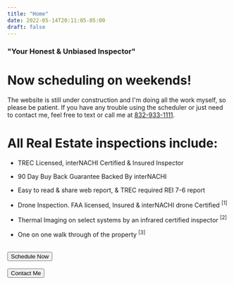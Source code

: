 ```yaml
---
title: "Home"
date: 2022-05-14T20:11:05-05:00
draft: false
---
```


### "Your Honest & Unbiased Inspector"
# Now scheduling on weekends!

The website is still under construction and I'm doing all the work myself, so please be patient. If you have any trouble using the scheduler or just need to contact me, feel free to text or call me at <a href="tel:+1 (832)933-1111">832-933-1111</a>.


# All  Real Estate inspections include:
- TREC Licensed, interNACHI Certified & Insured Inspector

- 90 Day Buy Back Guarantee Backed By interNACHI 

- Easy to read & share web report, & TREC required REI 7-6 report

- Drone Inspection. FAA licensed, Insured & interNACHI drone Certified <span class="hover" onclick="alertDrone()"><sup>[1]</sup></span>

- Thermal Imaging on select systems by an infrared certified inspector <span class=hover onclick="alertThermalImaging()"><sup>[2]</sup></span>

- One on one walk through of the property <span class=hover onclick="alertWalkThrough()"><sup>[3]</sup></span>

<br>

<div class=button-flex>
  <div>
    <a href="/schedule">
      <button class="button button-schedule grow">Schedule Now</button>
    </a>
  </div>
  <div>
    &nbsp;
    &nbsp;
  </div>
  <div>
    <a href="/contact">
      <button class="button button-contact grow" >Contact Me</button>
    </a>
  </div>
</div>

<script>

  function alertDrone() {
    alert("Drone usage depends on weather conditions & airspace restrictions. On roof inspections may be done in lieu of drone usage, at the discretion of the inspectior.");
  }
  
  function alertThermalImaging() {
    alert("Thermal imaging is only effective if temperature differentials are present, current weather or HVAC conditions may limit functionality.");
  }
  
  function alertWalkThrough() {
    alert("Must be present on the property at the end of scheduled inspection time.");
  }

</script>